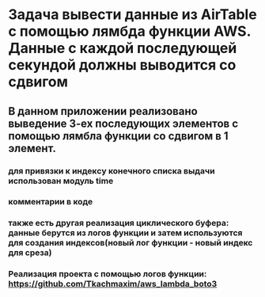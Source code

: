 # Задача вывести данные из AirTable с помощью лямбда функции AWS. Данные с каждой последующей секундой должны выводится со сдвигом 
## В данном приложении реализовано выведение 3-ех последующих элементов с помощью лямбла функции со сдвигом в 1 элемент.
### для привязки к индекcу конечного списка выдачи использован модуль time
### комментарии в коде
### также есть другая реализация циклического буфера: данные берутся из логов функции и затем используются для создания индексов(новый лог функции - новый индекс для среза)
### Реализация проекта с помощью логов функции: https://github.com/Tkachmaxim/aws_lambda_boto3



